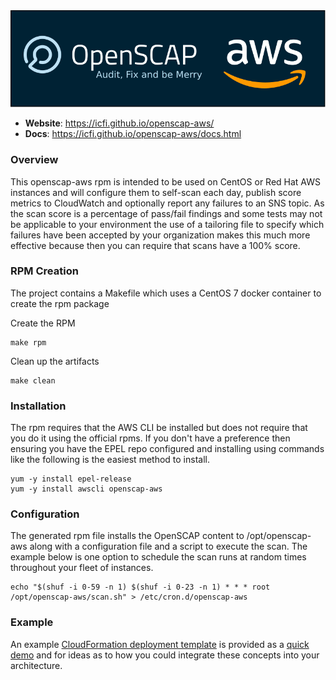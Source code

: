 <img src="./docs/images/project.svg">

* **Website**: https://icfi.github.io/openscap-aws/
* **Docs**: https://icfi.github.io/openscap-aws/docs.html

### Overview

This openscap-aws rpm is intended to be used on CentOS or Red Hat AWS instances and will configure them to self-scan 
each day, publish score metrics to CloudWatch and optionally report any failures to an SNS topic. As the scan score is 
a percentage of pass/fail findings and some tests may not  be applicable to your environment the use of a tailoring file 
to specify which failures have been accepted by your organization makes this much more effective because then you can 
require that scans have a 100% score.

### RPM Creation

The project contains a Makefile which uses a CentOS 7 docker container to create the rpm package

Create the RPM

    make rpm
    
Clean up the artifacts

    make clean

### Installation

The rpm requires that the AWS CLI be installed but does not require that you do it using the official rpms. If you 
don't have a preference then ensuring you have the EPEL repo configured and installing using commands like the following
is the easiest method to install.

    yum -y install epel-release
    yum -y install awscli openscap-aws
    
### Configuration

The generated rpm file installs the OpenSCAP content to /opt/openscap-aws along with a configuration file and a script 
to execute the scan. The example below is one option to schedule the scan runs at random times throughout your fleet of 
instances.

    echo "$(shuf -i 0-59 -n 1) $(shuf -i 0-23 -n 1) * * * root /opt/openscap-aws/scan.sh" > /etc/cron.d/openscap-aws
    
### Example

An example [CloudFormation deployment template](example/openscap-aws.yaml) is provided as a [quick demo](https://icfi.github.io/openscap-aws/docs.html#_setup) 
and for ideas as to how you could integrate these concepts into your architecture.
